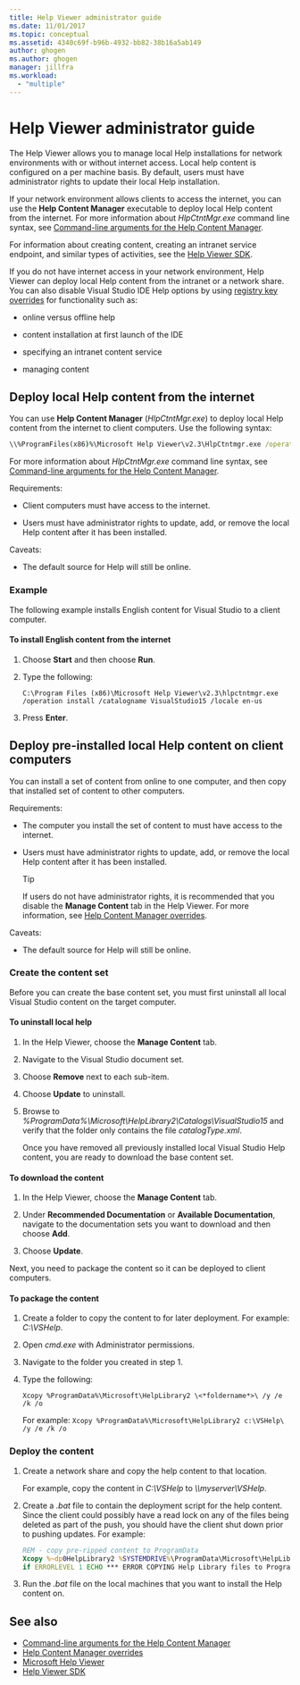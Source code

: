 ```yaml
---
title: Help Viewer administrator guide
ms.date: 11/01/2017
ms.topic: conceptual
ms.assetid: 4340c69f-b96b-4932-bb82-38b16a5ab149
author: ghogen
ms.author: ghogen
manager: jillfra
ms.workload:
  - "multiple"
---
```

# Help Viewer administrator guide

The Help Viewer allows you to manage local Help installations for network environments with or without internet access. Local help content is configured on a per machine basis. By default, users must have administrator rights to update their local Help installation.

If your network environment allows clients to access the internet, you can use the **Help Content Manager** executable to deploy local Help content from the internet. For more information about *HlpCtntMgr.exe* command line syntax, see [Command-line arguments for the Help Content Manager](../help-viewer/command-line-arguments.md).

For information about creating content, creating an intranet service endpoint, and similar types of activities, see the [Help Viewer SDK](../extensibility/internals/microsoft-help-viewer-sdk.md).

If you do not have internet access in your network environment, Help Viewer can deploy local Help content from the intranet or a network share. You can also disable Visual Studio IDE Help options by using [registry key overrides](../help-viewer/behavior-overrides.md) for functionality such as:

- online versus offline help

- content installation at first launch of the IDE

- specifying an intranet content service

- managing content

## Deploy local Help content from the internet

You can use **Help Content Manager** (*HlpCtntMgr.exe*) to deploy local Help content from the internet to client computers. Use the following syntax:

```cmd
\\%ProgramFiles(x86)%\Microsoft Help Viewer\v2.3\HlpCtntmgr.exe /operation \<*name*> /catalogname \<*catalog name*> /locale \<*locale*>
```

For more information about *HlpCtntMgr.exe* command line syntax, see [Command-line arguments for the Help Content Manager](../help-viewer/command-line-arguments.md).

Requirements:

- Client computers must have access to the internet.

- Users must have administrator rights to update, add, or remove the local Help content after it has been installed.

Caveats:

- The default source for Help will still be online.

### Example

The following example installs English content for Visual Studio to a client computer.

#### To install English content from the internet

1. Choose **Start** and then choose **Run**.

2. Type the following:

     `C:\Program Files (x86)\Microsoft Help Viewer\v2.3\hlpctntmgr.exe /operation install /catalogname VisualStudio15 /locale en-us`

3. Press **Enter**.

## Deploy pre-installed local Help content on client computers

You can install a set of content from online to one computer, and then copy that installed set of content to other computers.

Requirements:

- The computer you install the set of content to must have access to the internet.

- Users must have administrator rights to update, add, or remove the local Help content after it has been installed.

    > [!TIP]
    > If users do not have administrator rights, it is recommended that you disable the **Manage Content** tab in the Help Viewer. For more information, see [Help Content Manager overrides](../help-viewer/behavior-overrides.md).

Caveats:

- The default source for Help will still be online.

### Create the content set

Before you can create the base content set, you must first uninstall all local Visual Studio content on the target computer.

#### To uninstall local help

1. In the Help Viewer, choose the **Manage Content** tab.

2. Navigate to the Visual Studio document set.

3. Choose **Remove** next to each sub-item.

4. Choose **Update** to uninstall.

5. Browse to *%ProgramData%\Microsoft\HelpLibrary2\Catalogs\VisualStudio15* and verify that the folder only contains the file *catalogType.xml*.

   Once you have removed all previously installed local Visual Studio Help content, you are ready to download the base content set.

#### To download the content

1. In the Help Viewer, choose the **Manage Content** tab.

2. Under **Recommended Documentation** or **Available Documentation**, navigate to the documentation sets you want to download and then choose **Add**.

3. Choose **Update**.

Next, you need to package the content so it can be deployed to client computers.

#### To package the content

1. Create a folder to copy the content to for later deployment. For example: *C:\VSHelp*.

2. Open *cmd.exe* with Administrator permissions.

3. Navigate to the folder you created in step 1.

4. Type the following:

     `Xcopy %ProgramData%\Microsoft\HelpLibrary2 \<*foldername*>\ /y /e /k /o`

     For example: `Xcopy %ProgramData%\Microsoft\HelpLibrary2 c:\VSHelp\ /y /e /k /o`

### Deploy the content

1. Create a network share and copy the help content to that location.

     For example, copy the content in *C:\VSHelp* to *\\\myserver\VSHelp*.

2. Create a *.bat* file to contain the deployment script for the help content. Since the client could possibly have a read lock on any of the files being deleted as part of the push, you should have the client shut down prior to pushing updates. For example:

    ```cmd
    REM - copy pre-ripped content to ProgramData
    Xcopy %~dp0HelpLibrary2 %SYSTEMDRIVE%\ProgramData\Microsoft\HelpLibrary2\ /y /e /k /o
    if ERRORLEVEL 1 ECHO *** ERROR COPYING Help Library files to ProgramData (%ERRORLEVEL%)
    ```

3. Run the *.bat* file on the local machines that you want to install the Help content on.

## See also

- [Command-line arguments for the Help Content Manager](../help-viewer/command-line-arguments.md)
- [Help Content Manager overrides](../help-viewer/behavior-overrides.md)
- [Microsoft Help Viewer](../help-viewer/overview.md)
- [Help Viewer SDK](../extensibility/internals/microsoft-help-viewer-sdk.md)